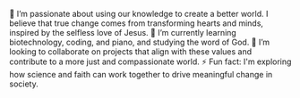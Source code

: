 👀 I’m passionate about using our knowledge to create a better world. 
I believe that true change comes from transforming hearts and minds, inspired by the selfless love of Jesus.
🌱 I’m currently learning biotechnology, coding, and piano, and studying the word of God.
💞️ I’m looking to collaborate on projects that align with these values and contribute to a more just and compassionate world.
⚡ Fun fact: I'm exploring how science and faith can work together to drive meaningful change in society.

<!---
AndreaChakz/AndreaChakz is a ✨ special ✨ repository because its `README.md` (this file) appears on your GitHub profile.
You can click the Preview link to take a look at your changes.
--->
